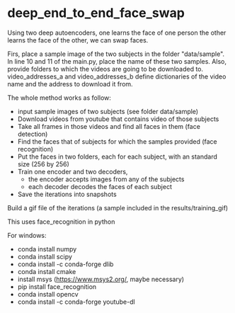 # deep_end_to_end_face_swap

Using two deep autoencoders, one learns the face of one person the other learns the face of the other, we can swap faces. 

Firs, place a sample image of the two subjects in the folder "data/sample". In line 10 and 11 of the main.py, place the name of these two samples. Also, provide folders to which the videos are going to be downloaded to. video_addresses_a and video_addresses_b define dictionaries of the video name and the address to download it from. 

The whole method works as follow: 

* input sample images of two subjects (see folder data/sample)
* Download videos from youtube that contains video of those subjects
* Take all frames in those videos and find all faces in them (face detection)
* Find the faces that of subjects for which the samples provided (face recognition) 
* Put the faces in two folders, each for each subject, with an standard size (256 by 256)
* Train one encoder and two decoders, 
  * the encoder accepts images from any of the subjects
  * each decoder decodes the faces of each subject
* Save the iterations into snapshots

 Build a gif file of the iterations (a sample included in the results/training_gif)



This uses face_recognition in python

For windows:

* conda install numpy
* conda install scipy
* conda install -c conda-forge dlib
* conda install cmake
* install msys (https://www.msys2.org/, maybe necessary)
* pip install face_recognition
* conda install opencv
* conda install -c conda-forge youtube-dl
